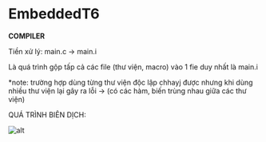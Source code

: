 # EmbeddedT6
**COMPILER**

Tiền xử lý: main.c -> main.i

  Là quá trình gộp tấp cả các file (thư viện, macro) vào 1 fie duy nhất là main.i

*note: trường hợp dùng từng thư viện độc lập chhayj được nhưng khi dùng nhiều thư viện lại gây ra lỗi -> (có các hàm, biến trùng nhau giữa các thư viện)

QUÁ TRÌNH BIÊN DỊCH:


  ![alt](https://github.com/KhanhDuyNguyen25/EmbeddedT6/assets/124339492/fffda478-f3e1-459b-a720-7d88ed88d077)

